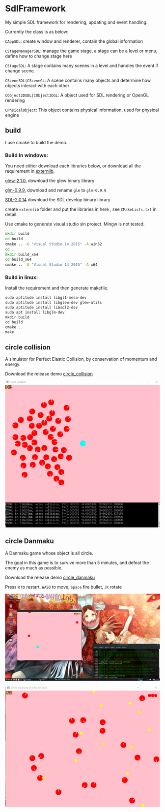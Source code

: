 # SdlFramework
My simple SDL framework for rendering, updating and event handling.



Currently the class is as below:

`CAppSDL`:  create window and renderer, contain the global information

`CStageManagerSDL`: manage the game stage, a stage can be a level or menu,  define how to change stage here

`CStageSDL`:  A stage contains many scenes in a level and handles the event if change scene.

`CSceneSDL|CSceneGL`: A scene contains many objects and determine how objects interact with each other

`CObject2DSDL|CObject3DGL`: A object used for SDL rendering or OpenGL rendering 

`CPhsicalObject`: This object contains physical information, used for physical engine



## build

I use cmake to build the demo.

### Build In windows:  

 You need either download each libraries below, or download all the requirement in [externlib](https://github.com/YuriSizuku/SdlFramework/releases/download/v0.1/externlib.7z).

[glew-2.1.0](https://sourceforge.net/projects/glew/files/glew/2.1.0/),  download the glew binary library

[glm-0.9.9](https://github.com/g-truc/glm/releases/download/0.9.9.8/glm-0.9.9.8.7z),  download and rename `glm` to `glm-0.9.9`

[SDL-2.0.14](https://www.libsdl.org/release/SDL2-devel-2.0.14-VC.zip)  download the SDL develop binary library

create `externlib` folder and put the libraries in here , see  `CMakeLists.txt` in detail.

Use cmake  to generate visual studio sln project. Mingw is not tested.

```cmd
mkdir build
cd build
cmake .. -G "Visual Studio 14 2015" -A win32
cd ..
mkdir build_x64
cd build_x64
cmake .. -G "Visual Studio 14 2015" -A x64
```

### Build in linux: 

Install the requirement and then generate makefile.

```shell
sudo aptitude install libgl1-mesa-dev
sudo aptitude install libglew-dev glew-utils
sudo aptitude install libsdl2-dev
sudo apt install libglm-dev
mkdir build
cd build
cmake ..
make
```



## circle collision

A simulator for Perfect Elastic Collision, by conservation of momentum and energy.

Download the release demo [circle_collision](https://github.com/YuriSizuku/SdlFramework/releases/download/v0.1/circle_collision.exe)

![circle_collision](screenshot/circle_collision.gif)

## circle Danmaku

A Danmaku game whose object is all circle.

The goal in this game is to survive more than 5 minutes, and defeat the enemy as much as possible.

Download the release demo [circle_danmaku](https://github.com/YuriSizuku/SdlFramework/releases/download/v0.1/circle_danmaku.exe)

Press `R` to restart. `WASD` to move, `Space` fire bullet, `JK` rotate

![circle_danmaku_linux](screenshot/circle_danmaku_linux.png)

![circle_danmaku](screenshot/circle_danmaku.gif)

